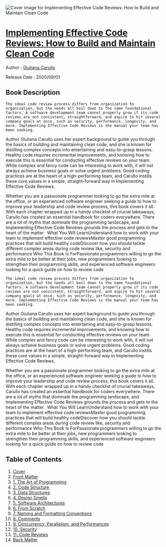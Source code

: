 ![Cover image for Implementing Effective Code Reviews: How to Build and Maintain Clean Code](https://imgdetail.ebookreading.net/cover/cover/20200920/EB9781484261620.jpg)

[Implementing Effective Code Reviews: How to Build and Maintain Clean Code](https://ebookreading.net/view/book/Implementing+Effective+Code+Reviews%3A+How+to+Build+and+Maintain+Clean+Code-EB9781484261620_1.html "Implementing Effective Code Reviews: How to Build and Maintain Clean Code")
====================================================================================================================

Author : [Giuliana Carullo](https://ebookreading.net/search/author/Giuliana+Carullo)

Release Date : 2020/09/01

Book Description
-----------------


    
    The ideal code review process differs from organization to organization, but the needs all boil down to the same foundational factors. A software development team cannot properly grow if its code reviews are not consistent, straightforward, and aspire to hit several company goals at once, such as security, performance, longevity, and more. Implementing Effective Code Reviews is the manual your team has been seeking.


Author Giuliana Carullo uses her expert background to guide you through the basics of building and maintaining clean code, and she is known for distilling complex concepts into entertaining and easy-to-grasp lessons. Healthy code requires incremental improvements, and knowing how to execute this is essential for conducting effective reviews on your team. While complex and fancy code can be interesting to work with, it will not always achieve business goals or solve urgent problems. Good coding practices are at the heart of a high-performing team, and Carullo instills these core values in a simple, straight-forward way in Implementing Effective Code Reviews.

Whether you are a passionate programmer looking to go the extra mile at the office, or an experienced software engineer seeking a guide to how to improve your leadership and code review process, this book covers it all. With each chapter wrapped up in a handy checklist of crucial takeaways, Carullo has created an essential handbook for coders everywhere. There are a lot of myths that dominate the programming landscape, and Implementing Effective Code Reviews grounds the process and gets to the heart of the matter.&nbsp;
What You Will LearnUnderstand how to work with your team to implement effective code reviewsMaster good programming practices that will build healthy codeDiscover how you should tackle different complex areas during code review like, security and performance&nbsp;Who This Book Is ForPassionate programmers willing to go the extra mile to be better at their jobs, new programmers looking to strengthen&nbsp;their programming skills, and experienced software engineers looking for a quick guide on how to review code
  
  

    
    The ideal code review process differs from organization to organization, but the needs all boil down to the same foundational factors. A software development team cannot properly grow if its code reviews are not consistent, straightforward, and aspire to hit several company goals at once, such as security, performance, longevity, and more. Implementing Effective Code Reviews is the manual your team has been seeking.


Author Giuliana Carullo uses her expert background to guide you through the basics of building and maintaining clean code, and she is known for distilling complex concepts into entertaining and easy-to-grasp lessons. Healthy code requires incremental improvements, and knowing how to execute this is essential for conducting effective reviews on your team. While complex and fancy code can be interesting to work with, it will not always achieve business goals or solve urgent problems. Good coding practices are at the heart of a high-performing team, and Carullo instills these core values in a simple, straight-forward way in Implementing Effective Code Reviews.

Whether you are a passionate programmer looking to go the extra mile at the office, or an experienced software engineer seeking a guide to how to improve your leadership and code review process, this book covers it all. With each chapter wrapped up in a handy checklist of crucial takeaways, Carullo has created an essential handbook for coders everywhere. There are a lot of myths that dominate the programming landscape, and Implementing Effective Code Reviews grounds the process and gets to the heart of the matter.&nbsp;
What You Will LearnUnderstand how to work with your team to implement effective code reviewsMaster good programming practices that will build healthy codeDiscover how you should tackle different complex areas during code review like, security and performance&nbsp;Who This Book Is ForPassionate programmers willing to go the extra mile to be better at their jobs, new programmers looking to strengthen&nbsp;their programming skills, and experienced software engineers looking for a quick guide on how to review code
  
  

Table of Contents
-----------------

1. [Cover](https://ebookreading.net/view/book/Implementing+Effective+Code+Reviews%3A+How+to+Build+and+Maintain+Clean+Code-EB9781484261620_1.html)
1. [Front Matter](https://ebookreading.net/view/book/Implementing+Effective+Code+Reviews%3A+How+to+Build+and+Maintain+Clean+Code-EB9781484261620_2.html)
1. [1.&nbsp;The Art of Programming](https://ebookreading.net/view/book/Implementing+Effective+Code+Reviews%3A+How+to+Build+and+Maintain+Clean+Code-EB9781484261620_3.html)
1. [2.&nbsp;Code Structure](https://ebookreading.net/view/book/Implementing+Effective+Code+Reviews%3A+How+to+Build+and+Maintain+Clean+Code-EB9781484261620_4.html)
1. [3.&nbsp;Data Structures](https://ebookreading.net/view/book/Implementing+Effective+Code+Reviews%3A+How+to+Build+and+Maintain+Clean+Code-EB9781484261620_5.html)
1. [4.&nbsp;Design Smells](https://ebookreading.net/view/book/Implementing+Effective+Code+Reviews%3A+How+to+Build+and+Maintain+Clean+Code-EB9781484261620_6.html)
1. [5.&nbsp;Software Architectures](https://ebookreading.net/view/book/Implementing+Effective+Code+Reviews%3A+How+to+Build+and+Maintain+Clean+Code-EB9781484261620_7.html)
1. [6.&nbsp;From Scratch](https://ebookreading.net/view/book/Implementing+Effective+Code+Reviews%3A+How+to+Build+and+Maintain+Clean+Code-EB9781484261620_8.html)
1. [7.&nbsp;Naming and Formatting Conventions](https://ebookreading.net/view/book/Implementing+Effective+Code+Reviews%3A+How+to+Build+and+Maintain+Clean+Code-EB9781484261620_9.html)
1. [8.&nbsp;Comments](https://ebookreading.net/view/book/Implementing+Effective+Code+Reviews%3A+How+to+Build+and+Maintain+Clean+Code-EB9781484261620_10.html)
1. [9.&nbsp;Concurrency, Parallelism, and Performances](https://ebookreading.net/view/book/Implementing+Effective+Code+Reviews%3A+How+to+Build+and+Maintain+Clean+Code-EB9781484261620_11.html)
1. [10.&nbsp;Security](https://ebookreading.net/view/book/Implementing+Effective+Code+Reviews%3A+How+to+Build+and+Maintain+Clean+Code-EB9781484261620_12.html)
1. [11.&nbsp;Code Reviews](https://ebookreading.net/view/book/Implementing+Effective+Code+Reviews%3A+How+to+Build+and+Maintain+Clean+Code-EB9781484261620_13.html)
1. [Back Matter](https://ebookreading.net/view/book/Implementing+Effective+Code+Reviews%3A+How+to+Build+and+Maintain+Clean+Code-EB9781484261620_14.html)
